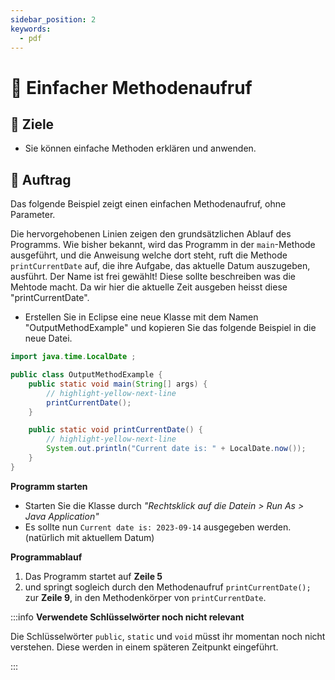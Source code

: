 ```yaml
---
sidebar_position: 2
keywords:
  - pdf
---
```


# 👷 Einfacher Methodenaufruf

## :dart: Ziele

- Sie können einfache Methoden erklären und anwenden.

## :pencil: Auftrag

Das folgende Beispiel zeigt einen einfachen Methodenaufruf, ohne Parameter.

Die hervorgehobenen Linien zeigen den grundsätzlichen Ablauf des Programms. Wie
bisher bekannt, wird das Programm in der `main`-Methode ausgeführt, und die
Anweisung welche dort steht, ruft die Methode `printCurrentDate` auf, die ihre
Aufgabe, das aktuelle Datum auszugeben, ausführt. Der Name ist frei gewählt!
Diese sollte beschreiben was die Mehtode macht. Da wir hier die aktuelle Zeit
ausgeben heisst diese "printCurrentDate".

- Erstellen Sie in Eclipse eine neue Klasse mit dem Namen "OutputMethodExample"
  und kopieren Sie das folgende Beispiel in die neue Datei.

```java showLineNumbers
import java.time.LocalDate ;

public class OutputMethodExample {
    public static void main(String[] args) {
        // highlight-yellow-next-line
        printCurrentDate();
    }

    public static void printCurrentDate() {
        // highlight-yellow-next-line
        System.out.println("Current date is: " + LocalDate.now());
    }
}
```

<div class="grid"><div>

**Programm starten**

- Starten Sie die Klasse durch _"Rechtsklick auf die Datein > Run As > Java
  Application"_
- Es sollte nun `Current date is: 2023-09-14` ausgegeben werden. (natürlich mit
  aktuellem Datum)

</div><div>

**Programmablauf**

1. Das Programm startet auf **Zeile 5**
2. und springt sogleich durch den Methodenaufruf `printCurrentDate();` zur
   **Zeile 9**, in den Methodenkörper von `printCurrentDate`.

</div></div>

:::info **Verwendete Schlüsselwörter noch nicht relevant**

Die Schlüsselwörter `public`, `static` und `void` müsst ihr momentan noch nicht
verstehen. Diese werden in einem späteren Zeitpunkt eingeführt.

:::
